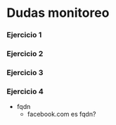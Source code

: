 # Dudas monitoreo
### Ejercicio 1


### Ejercicio 2

### Ejercicio 3

### Ejercicio 4
* fqdn 
	* facebook.com es fqdn?
